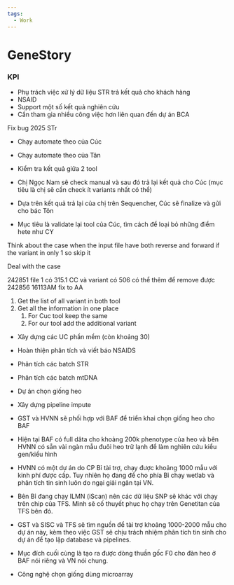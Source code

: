 ```yaml
---
tags:
  - Work
---
```

# GeneStory

### KPI

- Phụ trách việc xử lý dữ liệu STR trả kết quả cho khách hàng
- NSAID
- Support một số kết quả nghiên cứu
- Cần tham gia nhiều công việc hơn liên quan đến dự án BCA














Fix bug 2025 STr







- Chạy automate theo của Cúc
- Chạy automate theo của Tân
- Kiểm tra kết quả giữa 2 tool
- Chị Ngọc Nam sẽ check manual và sau đó trả lại kết quả cho Cúc (mục tiêu là chị sẽ cần check ít variants nhất có thể)
- Dựa trên kết quả trả lại của chị trên Sequencher, Cúc sẽ finalize và gửi cho bác Tôn

- Mục tiêu là validate lại tool của Cúc, tìm cách để loại bỏ những điểm hete như CY

Think about the case when the input file have both reverse and forward if the variant in only 1 so skip it

Deal with the case 




242851 file 1 có 315.1 CC và variant có 506 có thể thêm để remove được 
242856       16113AM fix to AA



1. Get the list of all variant in both tool
2. Get all the information in one place
	1. For Cuc tool keep the same
	2. For our tool add the additional variant




























- Xây dựng các UC phần mềm (còn khoảng 30)
- Hoàn thiện phân tích và viết báo NSAIDS
- Phân tích các batch STR
- Phân tích các batch mtDNA
- Dự án chọn giống heo
- Xây dựng pipeline impute

- GST và HVNN sẽ phối hợp với BAF để triển khai chọn giống heo cho BAF 
- Hiện tại BAF có full dâta cho khoảng 200k phenotype của heo và bên HVNN có sẵn vài ngàn mẫu đuôi heo trữ lạnh để làm nghiên cứu kiểu gen/kiểu hình 
- HVNN có một dự án do CP Bỉ tài trợ, chạy được khoảng 1000 mẫu với kinh phí được cấp. Tuy nhiên họ đang để cho phía Bỉ chạy wetlab và phân tích tin sinh luôn do ngại giải ngân tại VN. 
- Bên Bỉ đang chạy ILMN (iScan) nên các dữ liệu SNP sẽ khác với chạy trên chip của TFS. Mình sẽ cố thuyết phục họ chạy trên Genetitan của TFS bên đó. 
- GST và SISC và TFS sẽ tìm nguồn để tài trợ khoảng 1000-2000 mẫu cho dự án này, kèm theo việc GST sẽ chịu trách nhiệm phân tích tin sinh cho dự án để tạo lập database và pipelines. 
- Mục đích cuối cùng là tạo ra được dòng thuần gốc F0 cho đàn heo ở BAF nói riêng và VN nói chung. 
- Công nghệ chọn giống dùng microarray
